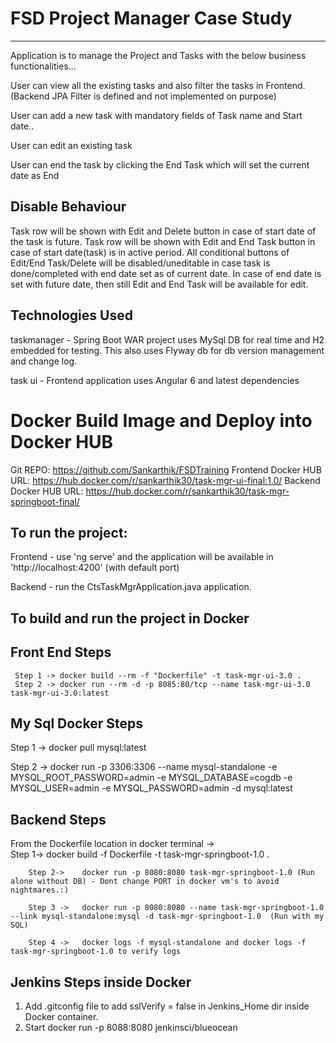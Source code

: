 # FSD Project Manager Case Study
--------------------------------------------

Application is to manage the Project and Tasks with the below business functionalities...

User can view all the existing tasks and also filter the tasks in Frontend. (Backend JPA Filter is defined and not implemented on purpose)

User can add a new task with mandatory fields of Task name and Start date..

User can edit an existing task

User can end the task by clicking the End Task which will set the current date as End

Disable Behaviour
-----------------
Task row will be shown with Edit and Delete button in case of start date of the task is future.
Task row will be shown with Edit and End Task button in case of start date(task) is in active period.
All conditional buttons of Edit/End Task/Delete will be disabled/uneditable in case task is done/completed with end date set as of current date.
In case of end date is set with future date, then still Edit and End Task will be available for edit.


Technologies Used
------------------
taskmanager - Spring Boot WAR project uses MySql DB for real time and H2 embedded for testing.
This also uses Flyway db for db version management and change log.

task ui - Frontend application uses Angular 6 and latest dependencies 


# Docker Build Image and Deploy into Docker HUB


Git REPO: https://github.com/Sankarthik/FSDTraining
Frontend Docker HUB URL:  https://hub.docker.com/r/sankarthik30/task-mgr-ui-final:1.0/
Backend Docker HUB URL:  https://hub.docker.com/r/sankarthik30/task-mgr-springboot-final/

To run the project:
---------------------

Frontend - use 'ng serve' and the application will be available in 'http://localhost:4200' (with default port)

Backend - run the CtsTaskMgrApplication.java application.

To build and run the project in Docker
----------------------------------------
Front End Steps
----------------
	 Step 1 -> docker build --rm -f "Dockerfile" -t task-mgr-ui-3.0 .
	 Step 2 -> docker run --rm -d -p 8085:80/tcp --name task-mgr-ui-3.0 task-mgr-ui-3.0:latest


My Sql Docker Steps
--------------------
  Step 1 -> docker pull mysql:latest
  
  Step 2 -> docker run -p 3306:3306 --name mysql-standalone -e MYSQL_ROOT_PASSWORD=admin -e MYSQL_DATABASE=cogdb -e MYSQL_USER=admin -e MYSQL_PASSWORD=admin -d mysql:latest


Backend Steps
---------------
From the Dockerfile location in docker terminal ->  
		Step 1->    docker build -f Dockerfile -t task-mgr-springboot-1.0 . 
		
		Step 2->    docker run -p 8080:8080 task-mgr-springboot-1.0 (Run alone without DB) - Dont change PORT in docker vm's to avoid nightmares.:)
		
		Step 3 ->   docker run -p 8080:8080 --name task-mgr-springboot-1.0 --link mysql-standalone:mysql -d task-mgr-springboot-1.0  (Run with my SQL)
		
        Step 4 ->   docker logs -f mysql-standalone and docker logs -f task-mgr-springboot-1.0 to verify logs
		
		
Jenkins Steps inside Docker
---------------------------
1) Add .gitconfig file to add sslVerify = false in Jenkins_Home dir inside Docker container.
2) Start docker run -p 8088:8080 jenkinsci/blueocean


